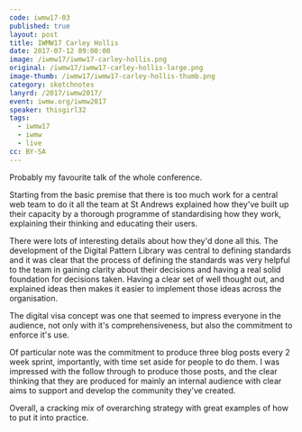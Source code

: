 ```yaml
---
code: iwmw17-03
published: true
layout: post
title: IWMW17 Carley Hollis
date: 2017-07-12 09:00:00
image: /iwmw17/iwmw17-carley-hollis.png
original: /iwmw17/iwmw17-carley-hollis-large.png
image-thumb: /iwmw17/iwmw17-carley-hollis-thumb.png
category: sketchnotes
lanyrd: /2017/iwmw2017/
event: iwmw.org/iwmw2017
speaker: thisgirl32
tags:
  - iwmw17
  - iwmw
  - live
cc: BY-SA
---
```


Probably my favourite talk of the whole conference.

Starting from the basic premise that there is too much work for a central web team to do it all the team at St Andrews explained how they've built up their capacity by a thorough programme of standardising how they work, explaining their thinking and educating their users.

There were lots of interesting details about how they'd done all this. The development of the Digital Pattern Library was central to defining standards and it was clear that the process of defining the standards was very helpful to the team in gaining clarity about their decisions and having a real solid foundation for decisions taken. Having a clear set of well thought out, and explained ideas then makes it easier to implement those ideas across the organisation.

The digital visa concept was one that seemed to impress everyone in the audience, not only with it's comprehensiveness, but also the commitment to enforce it's use.

Of particular note was the commitment to produce three blog posts every 2 week sprint, importantly, with time set aside for people to do them. I was impressed with the follow through to produce those posts, and the clear thinking that they are produced for mainly an internal audience with clear aims to support and develop the community they've created.

Overall, a cracking mix of overarching strategy with great examples of how to put it into practice. 
